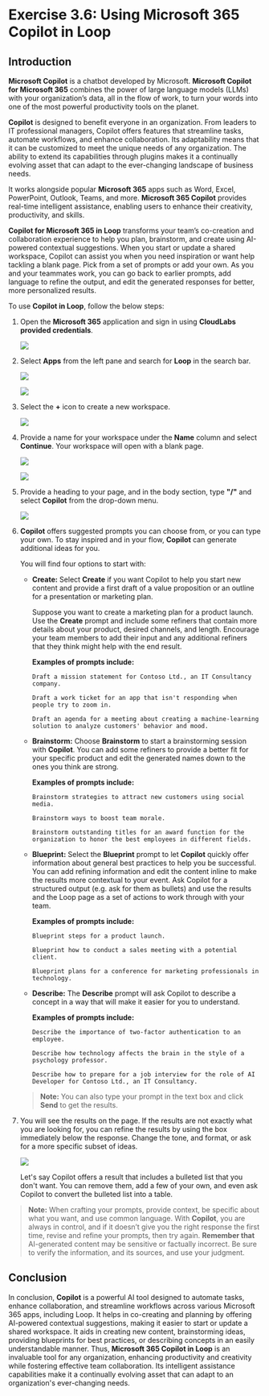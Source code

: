 # Exercise 3.6: Using Microsoft 365 Copilot in Loop

## Introduction

**Microsoft Copilot** is a chatbot developed by Microsoft. **Microsoft Copilot for Microsoft 365** combines the power of large language models (LLMs) with your organization’s data, all in the flow of work, to turn your words into one of the most powerful productivity tools on the planet.

**Copilot** is designed to benefit everyone in an organization. From leaders to IT professional managers, Copilot offers features that streamline tasks, automate workflows, and enhance collaboration. Its adaptability means that it can be customized to meet the unique needs of any organization. The ability to extend its capabilities through plugins makes it a continually evolving asset that can adapt to the ever-changing landscape of business needs.

It works alongside popular **Microsoft 365** apps such as Word, Excel, PowerPoint, Outlook, Teams, and more. **Microsoft 365 Copilot** provides real-time intelligent assistance, enabling users to enhance their creativity, productivity, and skills.

**Copilot for Microsoft 365 in Loop** transforms your team’s co-creation and collaboration experience to help you plan, brainstorm, and create using AI-powered contextual suggestions. When you start or update a shared workspace, Copilot can assist you when you need inspiration or want help tackling a blank page. Pick from a set of prompts or add your own. As you and your teammates work, you can go back to earlier prompts, add language to refine the output, and edit the generated responses for better, more personalized results.

To use **Copilot in Loop**, follow the below steps:

1. Open the **Microsoft 365** application and sign in using **CloudLabs provided credentials**.

   ![](./media/365-homepage.png)

1. Select **Apps** from the left pane and search for **Loop** in the search bar.

   ![](./media/office-apps-page.png)

   ![](./media/loop-search.png)

1. Select the **+** icon to create a new workspace.

   ![](./media/loop-homepage.png)

1. Provide a name for your workspace under the **Name** column and select **Continue**. Your workspace will open with a blank page.

   ![](./media/loop-namepage.png)

   ![](./media/loop-page.png)

1. Provide a heading to your page, and in the body section, type **"/"** and select **Copilot** from the drop-down menu.

   ![](./media/loop-copilot.png)

1. **Copilot** offers suggested prompts you can choose from, or you can type your own. To stay inspired and in your flow, **Copilot** can generate additional ideas for you.

   You will find four options to start with:

   - **Create:** Select **Create** if you want Copilot to help you start new content and provide a first draft of a value proposition or an outline for a presentation or marketing plan.

      Suppose you want to create a marketing plan for a product launch. Use the **Create** prompt and include some refiners that contain more details about your product, desired channels, and length. Encourage your team members to add their input and any additional refiners that they think might help with the end result.

      **Examples of prompts include:**

      ```
      Draft a mission statement for Contoso Ltd., an IT Consultancy company.
      ```
      ```
      Draft a work ticket for an app that isn't responding when people try to zoom in.
      ```
      ```
      Draft an agenda for a meeting about creating a machine-learning solution to analyze customers' behavior and mood.
      ```

   - **Brainstorm:** Choose **Brainstorm** to start a brainstorming session with **Copilot**. You can add some refiners to provide a better fit for your specific product and edit the generated names down to the ones you think are strong.

      **Examples of prompts include:**

      ```
      Brainstorm strategies to attract new customers using social media.
      ```
      ```
      Brainstorm ways to boost team morale.
      ```
      ```
      Brainstorm outstanding titles for an award function for the organization to honor the best employees in different fields.
      ```

   - **Blueprint:** Select the **Blueprint** prompt to let **Copilot** quickly offer information about general best practices to help you be successful. You can add refining information and edit the content inline to make the results more contextual to your event. Ask Copilot for a structured output (e.g. ask for them as bullets) and use the results and the Loop page as a set of actions to work through with your team.

      **Examples of prompts include:**

      ```
      Blueprint steps for a product launch.
      ```
      ```
      Blueprint how to conduct a sales meeting with a potential client.
      ```
      ```
      Blueprint plans for a conference for marketing professionals in technology.
      ```

   - **Describe:** The **Describe** prompt will ask Copilot to describe a concept in a way that will make it easier for you to understand.

      **Examples of prompts include:**

      ```
      Describe the importance of two-factor authentication to an employee.
      ```
      ```
      Describe how technology affects the brain in the style of a psychology professor.
      ```
      ```
      Describe how to prepare for a job interview for the role of AI Developer for Contoso Ltd., an IT Consultancy.
      ```

   >**Note:** You can also type your prompt in the text box and click **Send** to get the results.

1. You will see the results on the page. If the results are not exactly what you are looking for, you can refine the results by using the box immediately below the response. Change the tone, and format, or ask for a more specific subset of ideas.

   ![](./media/loop-final.png)

   Let's say Copilot offers a result that includes a bulleted list that you don't want. You can remove them, add a few of your own, and even ask Copilot to convert the bulleted list into a table. 

>**Note:** When crafting your prompts, provide context, be specific about what you want, and use common language. With **Copilot**, you are always in control, and if it doesn’t give you the right response the first time, revise and refine your prompts, then try again. **Remember that** AI-generated content may be sensitive or factually incorrect. Be sure to verify the information, and its sources, and use your judgment.

## Conclusion

In conclusion, **Copilot** is a powerful AI tool designed to automate tasks, enhance collaboration, and streamline workflows across various Microsoft 365 apps, including Loop. It helps in co-creating and planning by offering AI-powered contextual suggestions, making it easier to start or update a shared workspace. It aids in creating new content, brainstorming ideas, providing blueprints for best practices, or describing concepts in an easily understandable manner. Thus, **Microsoft 365 Copilot in Loop** is an invaluable tool for any organization, enhancing productivity and creativity while fostering effective team collaboration. Its intelligent assistance capabilities make it a continually evolving asset that can adapt to an organization's ever-changing needs.
